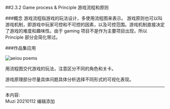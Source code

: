 ##2.3.2 Game process & Principle 游戏流程和原则

###概念
游戏流程指游戏的玩法设计，多使用流程图来表示。
游戏原则也可以叫游戏机制，即游戏中玩家可控和不可控的因素，以及可控范围。游戏机制直接决定了游戏的难度和趣味性。由于 gaming 项目不是作为主要项目出现，所以 Principle 部分会简化带过。



###作品集应用

![aeiou poems](http://kitpic.makebi.net/2021/ixd_35.jpg)

用流程图交代游戏的玩法，注意区分不同的角色和关卡。

游戏原理部分尽量具体问题具体分析选择不同形式的可视化表现。




---
本内容:  
Muzi 20210112 编辑添加
